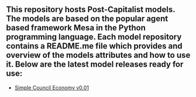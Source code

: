 
## This repository hosts Post-Capitalist models. The models are based on the popular agent based framework Mesa in the Python programming language. Each model repository contains a README.me file which provides and overview of the models attributes and how to use it. Below are the latest model releases ready for use:
- [Simple Council Economy v0.01](https://github.com/Post-Capitalist-Labs/models/releases/tag/v0.01)  
